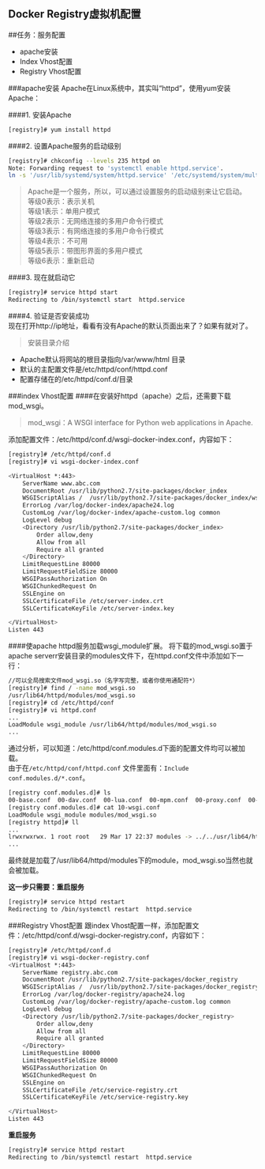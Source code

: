Docker Registry虚拟机配置
--------

##任务：服务配置    
* apache安装
* Index Vhost配置
* Registry Vhost配置      

###apache安装
Apache在Linux系统中，其实叫“httpd”，使用yum安装Apache：      

####1. 安装Apache        
```sh
[registry]# yum install httpd
```      
####2. 设置Apache服务的启动级别
```sh
[registry]# chkconfig --levels 235 httpd on
Note: Forwarding request to 'systemctl enable httpd.service'.
ln -s '/usr/lib/systemd/system/httpd.service' '/etc/systemd/system/multi-user.target.wants/httpd.service'
```
>Apache是一个服务，所以，可以通过设置服务的启动级别来让它启动。             
>等级0表示：表示关机         
>等级1表示：单用户模式          
>等级2表示：无网络连接的多用户命令行模式            
>等级3表示：有网络连接的多用户命令行模式           
>等级4表示：不可用                  
>等级5表示：带图形界面的多用户模式                
>等级6表示：重新启动                   
       
####3. 现在就启动它    
```sh
[registry]# service httpd start
Redirecting to /bin/systemctl start  httpd.service
```

####4. 验证是否安装成功       
现在打开http://ip地址，看看有没有Apache的默认页面出来了？如果有就对了。

> 安装目录介绍      
* Apache默认将网站的根目录指向/var/www/html 目录 
* 默认的主配置文件是/etc/httpd/conf/httpd.conf
* 配置存储在的/etc/httpd/conf.d/目录

###index Vhost配置
####在安装好httpd（apache）之后，还需要下载mod_wsgi。       

>mod_wsgi：A WSGI interface for Python web applications in Apache.               

添加配置文件：/etc/httpd/conf.d/wsgi-docker-index.conf，内容如下：
```sh
[registry]# /etc/httpd/conf.d
[registry]# vi wsgi-docker-index.conf

<VirtualHost *:443>
    ServerName www.abc.com
    DocumentRoot /usr/lib/python2.7/site-packages/docker_index
    WSGIScriptAlias /  /usr/lib/python2.7/site-packages/docker_index/wsgi.py
    ErrorLog /var/log/docker-index/apache24.log
    CustomLog /var/log/docker-index/apache-custom.log common
    LogLevel debug
    <Directory /usr/lib/python2.7/site-packages/docker_index>
        Order allow,deny
        Allow from all
        Require all granted
    </Directory>
    LimitRequestLine 80000
    LimitRequestFieldSize 80000
    WSGIPassAuthorization On
    WSGIChunkedRequest On
    SSLEngine on
    SSLCertificateFile /etc/server-index.crt
    SSLCertificateKeyFile /etc/server-index.key

</VirtualHost>
Listen 443
```

####使apache httpd服务加载wsgi_module扩展。
将下载的mod_wsgi.so置于apache serverr安装目录的modules文件下，在httpd.conf文件中添加如下一行： 
```sh
//可以全局搜索文件mod_wsgi.so（名字写完整，或者你使用通配符*）
[registry]# find / -name mod_wsgi.so
/usr/lib64/httpd/modules/mod_wsgi.so
[registry]# cd /etc/httpd/conf
[registry]# vi httpd.conf 
...
LoadModule wsgi_module /usr/lib64/httpd/modules/mod_wsgi.so
...
```
通过分析，可以知道：/etc/httpd/conf.modules.d下面的配置文件均可以被加载。      
由于在`/etc/httpd/conf/httpd.conf` 文件里面有：`Include conf.modules.d/*.conf`。
```sh
[registry conf.modules.d]# ls
00-base.conf  00-dav.conf  00-lua.conf  00-mpm.conf  00-proxy.conf  00-systemd.conf  01-cgi.conf  10-wsgi.conf
[registry conf.modules.d]# cat 10-wsgi.conf 
LoadModule wsgi_module modules/mod_wsgi.so
[registry httpd]# ll
...
lrwxrwxrwx. 1 root root   29 Mar 17 22:37 modules -> ../../usr/lib64/httpd/modules
...
```
最终就是加载了/usr/lib64/httpd/modules下的module，mod_wsgi.so当然也就会被加载。      

**这一步只需要：重启服务**
```sh
[registry]# service httpd restart
Redirecting to /bin/systemctl restart  httpd.service
```
###Registry Vhost配置
跟index Vhost配置一样，添加配置文件：/etc/httpd/conf.d/wsgi-docker-registry.conf，内容如下：
```sh
[registry]# /etc/httpd/conf.d
[registry]# vi wsgi-docker-registry.conf
<VirtualHost *:443>
    ServerName registry.abc.com
    DocumentRoot /usr/lib/python2.7/site-packages/docker_registry
    WSGIScriptAlias /  /usr/lib/python2.7/site-packages/docker_registry/wsgi.py
    ErrorLog /var/log/docker-registry/apache24.log
    CustomLog /var/log/docker-registry/apache-custom.log common
    LogLevel debug
    <Directory /usr/lib/python2.7/site-packages/docker_registry>
        Order allow,deny
        Allow from all
        Require all granted
    </Directory>
    LimitRequestLine 80000
    LimitRequestFieldSize 80000
    WSGIPassAuthorization On
    WSGIChunkedRequest On
    SSLEngine on
    SSLCertificateFile /etc/service-registry.crt
    SSLCertificateKeyFile /etc/service-registry.key

</VirtualHost>
Listen 443
```     
**重启服务**
```sh
[registry]# service httpd restart
Redirecting to /bin/systemctl restart  httpd.service
```



